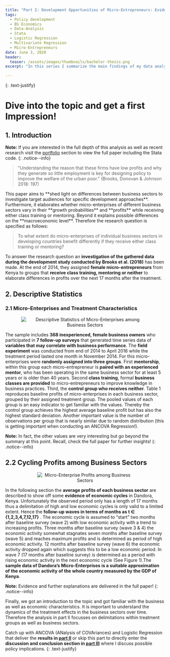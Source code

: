 ```yaml
---
title: "Part I: Development Opportunities of Micro-Entrepreneurs: Evidence from Kenya"
tags:
  - Policy development
  - BS Economics
  - Data-Analysis
  - Stata
  - Logistic Regression
  - Multivariate Regression
  - Micro-Entrepreneurs
date: June 3, 2020
header:
  teaser: /assets/images/thumbnails/bachelor-thesis.png
excerpt: "In this series I summarize the main findings of my data analysis according micro-entrepreneurs in Kenya"

---
```


  {: .text-justify}
# Dive into the topic and get a first Impression!

## 1. Introduction

<i class="far fa-sticky-note"></i> **Note:** If you are interested in the full depth of this analysis as well as recent research visit the [portfolio](/portfolio/) section to view the full paper including the Stata code.
  {: .notice--info}
<blockquote>
"Understanding the reason that these firms have low profits and why they generate so little employment is key for designing policy to improve the welfare of the urban poor."  
(Brooks, Donovan & Johnson 2018: 197)
</blockquote>
This paper aims to **shed light on differences between business sectors to investigate target audiences for specific development approaches**. Furthermore, it elaborates whether micro-enterprises of different business sectors vary in their **growth probabilities** and **profits** while receiving either class training or mentoring. Beyond it explains possible differences on the **macroeconomic level**. Therefore the research question is specified as follows:

<blockquote>
To what extent do micro-enterprises of individual business sectors in developing countries benefit differently if they receive either class training or mentoring?
</blockquote>

To answer the research question an **investigation of the gathered data during the development study conducted by Brooks et al. (2018)** has been made. At the end of 2014, they assigned **female micro-entrepreneurs** from Kenya to groups that **receive class training, mentoring or neither** to elaborate differences in profits over the next 17 months after the treatment.

## 2. Descriptive Statistics
### 2.1 Micro-Enterprises and Treatment Characteristics
<center>
  <figure style="width: 80%">
    <img src="{{ site.url }}{{ sitebaseurl }}/assets/images/posts/03_06_20/table1.png" alt="Descriptive Statistics of Micro-Enterprises among Business Sectors">
  </figure>
</center>

The sample includes **368 inexperienced, female business owners** who participated in **7 follow-up surveys** that generated time series data of **variables that may correlate with business performance**. The **field experiment** was conducted from end of 2014 to April 2016 while the treatment period lasted one month in November 2014. For this micro-enterprises were **randomly assigned into three groups**.
First **mentorship**, within this group each micro-entrepreneur is **paired with an experienced mentor**, who has been operating in the same business sector for at least 5 years or is older than 40 years. Second **class training**, formal **business classes are provided** to micro-entrepreneurs to improve knowledge in business practices. Third, the **control group who receives neither**.
Table 1 reproduces baseline profits of micro-enterprises in each business sector, grouped by their assigned treatment group. The pooled values of each group is an easy indicator to get familiar with the values. Thereby the control group achieves the highest average baseline profit but has also the highest standard deviation. Another important value is the number of observations per group that is nearly similar due to random distribution (this is getting important when conducting an ANCOVA Regression!).

<i class="far fa-sticky-note"></i> **Note:** In fact, the other values are very interesting but go beyond the summary at this point. Recall, check the full paper for further insights!
  {: .notice--info}

## 2.2 Cycling Profits among Business Sectors
<center>
  <figure style="width: 60%">
    <img src="{{ site.url }}{{ sitebaseurl }}/assets/images/posts/03_06_20/figure1.png" alt="Micro-Enterprise Profits among Business Sectors">
  </figure>
</center>

In the following section the **average profits of each business sector** are described to show off some **evidence of economic cycles** in Dandora, Kenya. Unfortunately the observed period only has a length of 17 months thus a delimitation of high and low economic cycles is only valid to a limited extent. Hence the **follow-up waves in terms of months as t ∈ {1,2,3,4,7,12,17}** . The economic cycle is assumed to “start” two months after baseline survey (wave 2) with low economic activity with a trend to increasing profits. Three months after baseline survey (wave 3 & 4) the economic activity somewhat stagnates seven months after baseline survey (wave 5) and reaches maximum profits and is determined as period of high economic activity. 12 months after baseline survey (wave 6) the economic activity dropped again which suggests this to be a low economic period. In wave 7 (17 months after baseline survey) is determined as a period with rising economic activity in the next economic cycle (See Figure 1).The **sample data of Dandora’s Micro-Enterprises is a suitable approximation of the economic activity of the whole country measured by the GDP of Kenya**.

<i class="far fa-sticky-note"></i> **Note:** Evidence and further explanations are delivered in the full paper!
  {: .notice--info}

Finally, we got an introduction to the topic and got familiar with the business as well as economic characteristics. It is important to understand the dynamics of the treatment effects in the business sectors over time. Therefore the analysis in part II focusses on delimitations within treatment groups as well as business sectors.

Catch up with ANCOVA (ANalysis of COVAriances) and Logistic Regression that deliver the **results in [part II](https://lhagels.github.io/Part-II-Development-Opportunities-of-Micro-Entrepreneurs-Evidence-from-Kenya/)** or skip this part to directly enter the **discussion and conclusion section in [part III](.......)** where I discuss possible policy implications.
  {: .text-justify}
